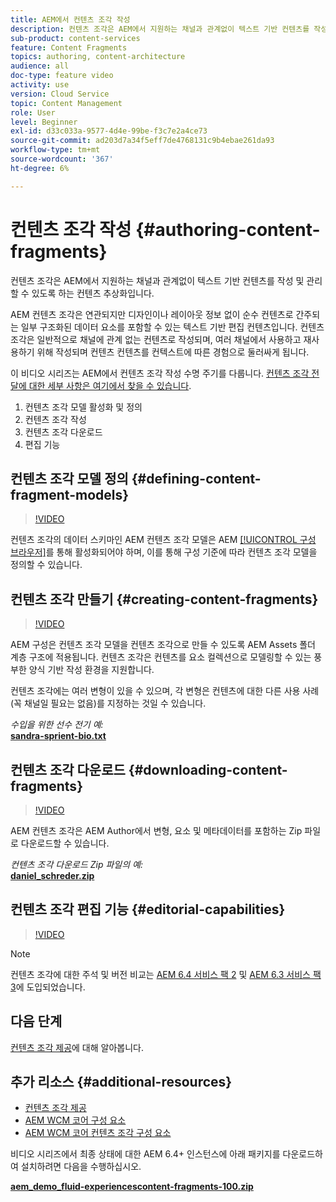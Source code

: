 ```yaml
---
title: AEM에서 컨텐츠 조각 작성
description: 컨텐츠 조각은 AEM에서 지원하는 채널과 관계없이 텍스트 기반 컨텐츠를 작성 및 관리할 수 있도록 하는 컨텐츠 추상화입니다.
sub-product: content-services
feature: Content Fragments
topics: authoring, content-architecture
audience: all
doc-type: feature video
activity: use
version: Cloud Service
topic: Content Management
role: User
level: Beginner
exl-id: d33c033a-9577-4d4e-99be-f3c7e2a4ce73
source-git-commit: ad203d7a34f5eff7de4768131c9b4ebae261da93
workflow-type: tm+mt
source-wordcount: '367'
ht-degree: 6%

---
```


# 컨텐츠 조각 작성 {#authoring-content-fragments}

컨텐츠 조각은 AEM에서 지원하는 채널과 관계없이 텍스트 기반 컨텐츠를 작성 및 관리할 수 있도록 하는 컨텐츠 추상화입니다.

AEM 컨텐츠 조각은 연관되지만 디자인이나 레이아웃 정보 없이 순수 컨텐츠로 간주되는 일부 구조화된 데이터 요소를 포함할 수 있는 텍스트 기반 편집 컨텐츠입니다. 컨텐츠 조각은 일반적으로 채널에 관계 없는 컨텐츠로 작성되며, 여러 채널에서 사용하고 재사용하기 위해 작성되며 컨텐츠 컨텐츠를 컨텍스트에 따른 경험으로 둘러싸게 됩니다.

이 비디오 시리즈는 AEM에서 컨텐츠 조각 작성 수명 주기를 다룹니다. [컨텐츠 조각 전달에 대한 세부 사항은 여기에서 찾을 수 있습니다](content-fragments-delivery-feature-video-use.md).

1. 컨텐츠 조각 모델 활성화 및 정의
2. 컨텐츠 조각 작성
3. 컨텐츠 조각 다운로드
4. 편집 기능

## 컨텐츠 조각 모델 정의 {#defining-content-fragment-models}

>[!VIDEO](https://video.tv.adobe.com/v/22452/?quality=12&learn=on)

컨텐츠 조각의 데이터 스키마인 AEM 컨텐츠 조각 모델은 AEM [[!UICONTROL 구성 브라우저]](https://experienceleague.adobe.com/docs/experience-manager-cloud-service/implementing/developing/configurations.html)를 통해 활성화되어야 하며, 이를 통해 구성 기준에 따라 컨텐츠 조각 모델을 정의할 수 있습니다.

## 컨텐츠 조각 만들기 {#creating-content-fragments}

>[!VIDEO](https://video.tv.adobe.com/v/22451/?quality=12&learn=on)

AEM 구성은 컨텐츠 조각 모델을 컨텐츠 조각으로 만들 수 있도록 AEM Assets 폴더 계층 구조에 적용됩니다. 컨텐츠 조각은 컨텐츠를 요소 컬렉션으로 모델링할 수 있는 풍부한 양식 기반 작성 환경을 지원합니다.

컨텐츠 조각에는 여러 변형이 있을 수 있으며, 각 변형은 컨텐츠에 대한 다른 사용 사례(꼭 채널일 필요는 없음)를 지정하는 것일 수 있습니다.

*수입을 위한 선수 전기 예:*\
**[sandra-sprient-bio.txt](assets/sandra-sprient-bio.txt)**

## 컨텐츠 조각 다운로드 {#downloading-content-fragments}

>[!VIDEO](https://video.tv.adobe.com/v/22450/?quality=12&learn=on)

AEM 컨텐츠 조각은 AEM Author에서 변형, 요소 및 메타데이터를 포함하는 Zip 파일로 다운로드할 수 있습니다.

*컨텐츠 조각 다운로드 Zip 파일의 예:*\
**[daniel_schreder.zip](assets/daniel_schreder.zip)**

## 컨텐츠 조각 편집 기능 {#editorial-capabilities}

>[!VIDEO](https://video.tv.adobe.com/v/25891/?quality=12&learn=on)

>[!NOTE]
>
> 컨텐츠 조각에 대한 주석 및 버전 비교는 [AEM 6.4 서비스 팩 2](https://helpx.adobe.com/kr/experience-manager/aem-releases-updates.html) 및 [AEM 6.3 서비스 팩 3](https://helpx.adobe.com/kr/experience-manager/6-3/release-notes/sp3-release-notes.html)에 도입되었습니다.

## 다음 단계

[컨텐츠 조각 제공](content-fragments-delivery-feature-video-use.md)에 대해 알아봅니다.

## 추가 리소스 {#additional-resources}

* [컨텐츠 조각 제공](content-fragments-delivery-feature-video-use.md)
* [AEM WCM 코어 구성 요소](https://experienceleague.adobe.com/docs/experience-manager-core-components/using/introduction.html?lang=ko-KR)
* [AEM WCM 코어 컨텐츠 조각 구성 요소](https://experienceleague.adobe.com/docs/experience-manager-core-components/using/components/content-fragment-component.html)

비디오 시리즈에서 최종 상태에 대한 AEM 6.4+ 인스턴스에 아래 패키지를 다운로드하여 설치하려면 다음을 수행하십시오.

**[aem_demo_fluid-experiencescontent-fragments-100.zip](assets/aem_demo_fluid-experiencescontent-fragments-100.zip)**
